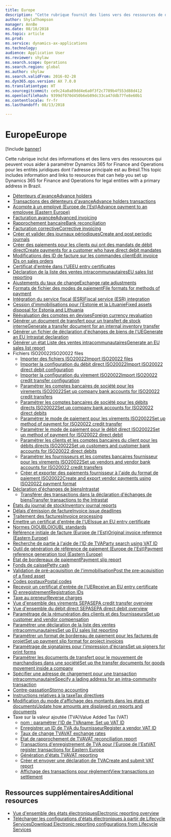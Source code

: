 ```yaml
---
title: Europe
description: "Cette rubrique fournit des liens vers des ressources de documentation Microsoft Dynamics 365 for Finance and Operations pour l'Europe."
author: ShylaThompson
manager: AnnBe
ms.date: 08/10/2018
ms.topic: article
ms.prod: 
ms.service: dynamics-ax-applications
ms.technology: 
audience: Application User
ms.reviewer: shylaw
ms.search.scope: Operations
ms.search.region: global
ms.author: shylaw
ms.search.validFrom: 2016-02-28
ms.dyn365.ops.version: AX 7.0.0
ms.translationtype: HT
ms.sourcegitcommit: ce9c24a0a89dd4e6a0f3f2c7789b4f553d88d412
ms.openlocfilehash: 9399df070d450b6eb89dc33ca47ddb77fe8e60b1
ms.contentlocale: fr-fr
ms.lasthandoff: 08/13/2018

---
```


# <a name="europe"></a><span data-ttu-id="b6bec-103">Europe</span><span class="sxs-lookup"><span data-stu-id="b6bec-103">Europe</span></span> 

[!include [banner](../includes/banner.md)]

<span data-ttu-id="b6bec-104">Cette rubrique inclut des informations et des liens vers des ressources qui peuvent vous aider à paramétrer Dynamics 365 for Finance and Operations pour les entités juridiques dont l'adresse principale est au Brésil.</span><span class="sxs-lookup"><span data-stu-id="b6bec-104">This topic includes information and links to resources that can help you set up Dynamics 365 for Finance and Operations for legal entities with a primary address in Brazil.</span></span> 

- [<span data-ttu-id="b6bec-105">Détenteurs d'avance</span><span class="sxs-lookup"><span data-stu-id="b6bec-105">Advance holders</span></span>](emea-advance-holders.md)
 - [<span data-ttu-id="b6bec-106">Transactions des détenteurs d'avance</span><span class="sxs-lookup"><span data-stu-id="b6bec-106">Advance holders transactions</span></span>](emea-advance-holders-transactions.md)
 - [<span data-ttu-id="b6bec-107">Acompte à un employé (Europe de l'Est)</span><span class="sxs-lookup"><span data-stu-id="b6bec-107">Advance payment to an employee (Eastern Europe)</span></span>](tasks/advance-payment-employee.md)
- [<span data-ttu-id="b6bec-108">Facturation avancée</span><span class="sxs-lookup"><span data-stu-id="b6bec-108">Advanced invoicing</span></span>](emea-advance-invoice.md)
- [<span data-ttu-id="b6bec-109">Rapprochement bancaire</span><span class="sxs-lookup"><span data-stu-id="b6bec-109">Bank reconciliation</span></span>](emea-bank-reconciliation.md)
- [<span data-ttu-id="b6bec-110">Facturation corrective</span><span class="sxs-lookup"><span data-stu-id="b6bec-110">Corrective invoicing</span></span>](emea-corrective-invoice.md)
- [<span data-ttu-id="b6bec-111">Créer et valider des journaux périodiques</span><span class="sxs-lookup"><span data-stu-id="b6bec-111">Create and post periodic journals</span></span>](emea-create-post-periodic-journals.md)
- [<span data-ttu-id="b6bec-112">Créer des paiements pour les clients qui ont des mandats de débit direct</span><span class="sxs-lookup"><span data-stu-id="b6bec-112">Create payments for a customer who have direct debit mandates</span></span>](tasks/create-payments-customers-who-have-direct-debit-mandates.md)
- [<span data-ttu-id="b6bec-113">Modifications des ID de facture sur les commandes client</span><span class="sxs-lookup"><span data-stu-id="b6bec-113">Edit invoice IDs on sales orders</span></span>](emea-edit-invoice-id-sales-orders.md)
- [<span data-ttu-id="b6bec-114">Certificat d'entrée dans l'UE</span><span class="sxs-lookup"><span data-stu-id="b6bec-114">EU entry certificates</span></span>](emea-entry-certificates.md)
- [<span data-ttu-id="b6bec-115">Déclaration de la liste des ventes intracommunautaires</span><span class="sxs-lookup"><span data-stu-id="b6bec-115">EU sales list reporting</span></span>](emea-eu-sales-list.md)
- [<span data-ttu-id="b6bec-116">Ajustements du taux de change</span><span class="sxs-lookup"><span data-stu-id="b6bec-116">Exchange rate adjustments</span></span>](emea-exchange-rate-adjustments.md)
- [<span data-ttu-id="b6bec-117">Formats de fichier des modes de paiement</span><span class="sxs-lookup"><span data-stu-id="b6bec-117">File formats for methods of payment</span></span>](emea-select-file-formats-for-the-method-of-payments.md)
- [<span data-ttu-id="b6bec-118">Intégration du service fiscal (ESR)</span><span class="sxs-lookup"><span data-stu-id="b6bec-118">Fiscal service (ESR) integration</span></span>](emea-fiscal-service-integration.md)
- [<span data-ttu-id="b6bec-119">Cession d'immobilisations pour l'Estonie et la Lituanie</span><span class="sxs-lookup"><span data-stu-id="b6bec-119">Fixed assets disposal for Estonia and Lithuania</span></span>](emea-credit-note-reverse-fixed-asset-sale.md)
- [<span data-ttu-id="b6bec-120">Réévaluation des comptes en devises</span><span class="sxs-lookup"><span data-stu-id="b6bec-120">Foreign currency revaluation</span></span>](emea-foreign-currency-revaluation.md)
- [<span data-ttu-id="b6bec-121">Générer un document de transfert pour un transfert de stock interne</span><span class="sxs-lookup"><span data-stu-id="b6bec-121">Generate a transfer document for an internal inventory transfer</span></span>](tasks/transfer-document-internal-inventory-transfer.md)
- [<span data-ttu-id="b6bec-122">Générer un fichier de déclaration d'échanges de biens de l'UE</span><span class="sxs-lookup"><span data-stu-id="b6bec-122">Generate an EU Intrastat declaration</span></span>](tasks/eur-00002-eu-intrastat-declaration.md)
- [<span data-ttu-id="b6bec-123">Générer un état Liste des ventes intracommunautaires</span><span class="sxs-lookup"><span data-stu-id="b6bec-123">Generate an EU sales list report</span></span>](tasks/eur-00011-eu-sales-list-report.md)
- <span data-ttu-id="b6bec-124">Fichiers ISO20022</span><span class="sxs-lookup"><span data-stu-id="b6bec-124">ISO20022 files</span></span>
  - [<span data-ttu-id="b6bec-125">Importer des fichiers ISO20022</span><span class="sxs-lookup"><span data-stu-id="b6bec-125">Import ISO20022 files</span></span>](emea-ISO20022-file-formats.md)
  - [<span data-ttu-id="b6bec-126">Importer la configuration du débit direct ISO20022</span><span class="sxs-lookup"><span data-stu-id="b6bec-126">Import ISO20022 direct debit configuration</span></span>](tasks/import-iso20022-direct-debit-configuration.md)
  - [<span data-ttu-id="b6bec-127">Importer la configuration du virement ISO20022</span><span class="sxs-lookup"><span data-stu-id="b6bec-127">Import ISO20022 credit transfer configuration</span></span>](tasks/import-iso20022-credit-transfer-configuration.md)
  - [<span data-ttu-id="b6bec-128">Paramétrer les comptes bancaires de société pour les virements ISO20022</span><span class="sxs-lookup"><span data-stu-id="b6bec-128">Set up company bank accounts for ISO20022 credit transfers</span></span>](tasks/set-up-company-bank-accounts-iso20022-credit-transfers.md)
  - [<span data-ttu-id="b6bec-129">Paramétrer les comptes bancaires de société pour les débits directs ISO20022</span><span class="sxs-lookup"><span data-stu-id="b6bec-129">Set up company bank accounts for ISO20022 direct debits</span></span>](tasks/set-up-company-bank-accounts-iso20022-direct-debits.md)
  - [<span data-ttu-id="b6bec-130">Paramétrer le mode de paiement pour les virements ISO20022</span><span class="sxs-lookup"><span data-stu-id="b6bec-130">Set up method of payment for ISO20022 credit transfer</span></span>](tasks/set-up-method-payment-iso20022-credit-transfer.md)
  - [<span data-ttu-id="b6bec-131">Paramétrer le mode de paiement pour le débit direct ISO20022</span><span class="sxs-lookup"><span data-stu-id="b6bec-131">Set up method of payment for ISO20022 direct debit</span></span>](tasks/setup-method-payment-iso20022-direct-debit.md)
  - [<span data-ttu-id="b6bec-132">Paramétrer les clients et les comptes bancaires du client pour les débits directs ISO20022</span><span class="sxs-lookup"><span data-stu-id="b6bec-132">Set up customers and customer bank accounts for ISO20022 direct debits</span></span>](tasks/set-up-bank-accounts-iso20022-direct-debits.md)
  - [<span data-ttu-id="b6bec-133">Paramétrer les fournisseurs et les comptes bancaires fournisseur pour les virements ISO20022</span><span class="sxs-lookup"><span data-stu-id="b6bec-133">Set up vendors and vendor bank accounts for ISO20022 credit transfers</span></span>](tasks/set-up-vendor-iso20022-credit-transfers.md)
  - [<span data-ttu-id="b6bec-134">Créer et exporter des paiements fournisseur à l'aide du format de paiement ISO20022</span><span class="sxs-lookup"><span data-stu-id="b6bec-134">Create and export vendor payments using ISO20022 payment format</span></span>](tasks/create-export-vendor-payments-iso20022-payment-format.md)
- [<span data-ttu-id="b6bec-135">Déclaration d'échanges de biens</span><span class="sxs-lookup"><span data-stu-id="b6bec-135">Intrastat</span></span>](emea-intrastat.md)
  - [<span data-ttu-id="b6bec-136">Transférer des transactions dans la déclaration d'échanges de biens</span><span class="sxs-lookup"><span data-stu-id="b6bec-136">Transfer transactions to the Intrastat</span></span>](tasks/transfer-transactions-intrastat.md)
- [<span data-ttu-id="b6bec-137">États du journal de stock</span><span class="sxs-lookup"><span data-stu-id="b6bec-137">Inventory journal reports</span></span>](emea-set-up-report-inventory-journal-names.md)
- [<span data-ttu-id="b6bec-138">Délais d'émission de facture</span><span class="sxs-lookup"><span data-stu-id="b6bec-138">Invoice issue deadlines</span></span>](emea-invoice-issue-deadline.md)
- [<span data-ttu-id="b6bec-139">Traitement des factures</span><span class="sxs-lookup"><span data-stu-id="b6bec-139">Invoice processing</span></span>](emea-invoice-processing.md)
- [<span data-ttu-id="b6bec-140">Émettre un certificat d'entrée de l'UE</span><span class="sxs-lookup"><span data-stu-id="b6bec-140">Issue an EU entry certificate</span></span>](tasks/eur-00012-issue-eu-entry-certificate.md)
- [<span data-ttu-id="b6bec-141">Normes OIOUBL</span><span class="sxs-lookup"><span data-stu-id="b6bec-141">OIOUBL standards</span></span>](emea-oioubl-standards-electronic-invoicing.md)
- [<span data-ttu-id="b6bec-142">Référence initiale de facture (Europe de l'Est)</span><span class="sxs-lookup"><span data-stu-id="b6bec-142">Original invoice reference (Eastern Europe)</span></span>](tasks/ee-00004-original-invoice-reference.md)
- [<span data-ttu-id="b6bec-143">Recherche de partie à l'aide de l'ID de TVA</span><span class="sxs-lookup"><span data-stu-id="b6bec-143">Party search using VAT ID</span></span>](tasks/eur-00015-party-search-vat-id.md)
- [<span data-ttu-id="b6bec-144">Outil de génération de référence de paiement (Europe de l'Est)</span><span class="sxs-lookup"><span data-stu-id="b6bec-144">Payment reference generation tool (Eastern Europe)</span></span>](tasks/ee-00015-payment-reference-generation-tool.md)
- [<span data-ttu-id="b6bec-145">État de bordereaux de paiement</span><span class="sxs-lookup"><span data-stu-id="b6bec-145">Payment slip report</span></span>](emea-eur-payment-slip-report-giro.md)
- [<span data-ttu-id="b6bec-146">Fonds de caisse</span><span class="sxs-lookup"><span data-stu-id="b6bec-146">Petty cash</span></span>](emea-petty-cash.md)
- [<span data-ttu-id="b6bec-147">Validation de pré-acquisition de l'immobilisation</span><span class="sxs-lookup"><span data-stu-id="b6bec-147">Post the pre-acquisition of a fixed asset</span></span>](emea-pre-acquisition-acquisition-fixed-asset.md)
- [<span data-ttu-id="b6bec-148">Codes postaux</span><span class="sxs-lookup"><span data-stu-id="b6bec-148">Postal codes</span></span>](emea-import-create-postal-codes-manually.md)
- [<span data-ttu-id="b6bec-149">Recevoir un certificat d'entrée de l'UE</span><span class="sxs-lookup"><span data-stu-id="b6bec-149">Receive an EU entry certificate</span></span>](tasks/eur-00012-receive-eu-entry-certificate.md)
- [<span data-ttu-id="b6bec-150">ID enregistrement</span><span class="sxs-lookup"><span data-stu-id="b6bec-150">Registration IDs</span></span>](emea-registration-ids.md)
- [<span data-ttu-id="b6bec-151">Taxe au preneur</span><span class="sxs-lookup"><span data-stu-id="b6bec-151">Reverse charges</span></span>](emea-reverse-charge.md)
- [<span data-ttu-id="b6bec-152">Vue d'ensemble des virements SEPA</span><span class="sxs-lookup"><span data-stu-id="b6bec-152">SEPA credit transfer overview</span></span>](../accounts-payable/sepa-credit-transfer.md)
- [<span data-ttu-id="b6bec-153">Vue d'ensemble du débit direct SEPA</span><span class="sxs-lookup"><span data-stu-id="b6bec-153">SEPA direct debit overview</span></span>](../accounts-receivable/sepa-direct-debit-overview.md)
- [<span data-ttu-id="b6bec-154">Paramétrage de la rémunération des clients et des fournisseurs</span><span class="sxs-lookup"><span data-stu-id="b6bec-154">Set up customer and vendor compensation</span></span>](emea-compensation-customer-vendor-transactions.md)
- [<span data-ttu-id="b6bec-155">Paramétrer une déclaration de la liste des ventes intracommunautaires</span><span class="sxs-lookup"><span data-stu-id="b6bec-155">Set up EU sales list reporting</span></span>](tasks/eur-00011-eu-sales-list-reporting.md)
- [<span data-ttu-id="b6bec-156">Paramétrer un format de bordereau de paiement pour les factures de projet</span><span class="sxs-lookup"><span data-stu-id="b6bec-156">Set up payment slip format for project invoices</span></span>](tasks/set-up-payment-slip-format-project-invoices.md)
- [<span data-ttu-id="b6bec-157">Paramétrage de signataires pour l'impression d'écrans</span><span class="sxs-lookup"><span data-stu-id="b6bec-157">Set up signers for print forms</span></span>](emea-set-up-signers-for-printing-forms.md)
- [<span data-ttu-id="b6bec-158">Paramétrer les documents de transfert pour le mouvement de marchandises dans une société</span><span class="sxs-lookup"><span data-stu-id="b6bec-158">Set up the transfer documents for goods movement inside a company</span></span>](tasks/set-up-transfer-documents-goods-movement-inside-company.md)
- [<span data-ttu-id="b6bec-159">Spécifier une adresse de chargement pour une transaction intracommunautaire</span><span class="sxs-lookup"><span data-stu-id="b6bec-159">Specify a lading address for an intra-community transaction</span></span>](tasks/eur-00002-specify-lading-address-intra-community.md)
- [<span data-ttu-id="b6bec-160">Contre-passation</span><span class="sxs-lookup"><span data-stu-id="b6bec-160">Storno accounting</span></span>](emea-storno.md)
- [<span data-ttu-id="b6bec-161">Instructions relatives à la taxe</span><span class="sxs-lookup"><span data-stu-id="b6bec-161">Tax directives</span></span>](emea-tax-directives.md)
- [<span data-ttu-id="b6bec-162">Modification du mode d'affichage des montants dans les états et documents</span><span class="sxs-lookup"><span data-stu-id="b6bec-162">Update how amounts are displayed on reports and documents</span></span>](emea-amount-printing-forms.md)
- <span data-ttu-id="b6bec-163">Taxe sur la valeur ajoutée (TVA)</span><span class="sxs-lookup"><span data-stu-id="b6bec-163">Value Added Tax (VAT)</span></span>
  - [<span data-ttu-id="b6bec-164">nom : paramétrer l'ID de TVA</span><span class="sxs-lookup"><span data-stu-id="b6bec-164">name: Set up VAT ID</span></span>](tasks/eur-00015-vat-id.md)
  - [<span data-ttu-id="b6bec-165">Enregistrer un ID de TVA du fournisseur</span><span class="sxs-lookup"><span data-stu-id="b6bec-165">Register a vendor VAT ID</span></span>](tasks/eur-00015-registration-vendor-vat-id.md)
  - [<span data-ttu-id="b6bec-166">Taux de change TVA</span><span class="sxs-lookup"><span data-stu-id="b6bec-166">VAT exchange rates</span></span>](emea-vat-exchange-rate.md)
  - [<span data-ttu-id="b6bec-167">État de rapprochement de TVA</span><span class="sxs-lookup"><span data-stu-id="b6bec-167">VAT reconciliation report</span></span>](tasks/eur-00018-vat-reconciliation-report.md)
  - [<span data-ttu-id="b6bec-168">Transactions d'enregistrement de TVA pour l'Europe de l'Est</span><span class="sxs-lookup"><span data-stu-id="b6bec-168">VAT register transactions for Eastern Europe</span></span>](emea-vat-register-transactions.md)
  - [<span data-ttu-id="b6bec-169">Génération d'états TVA</span><span class="sxs-lookup"><span data-stu-id="b6bec-169">VAT reporting</span></span>](emea-vat-reporting.md)
  - [<span data-ttu-id="b6bec-170">Créer et envoyer une déclaration de TVA</span><span class="sxs-lookup"><span data-stu-id="b6bec-170">Create and submit VAT report</span></span>](tasks/create-submit-vat-report.md)
  - [<span data-ttu-id="b6bec-171">Affichage des transactions pour règlement</span><span class="sxs-lookup"><span data-stu-id="b6bec-171">View transactions on settlement</span></span>](emea-transactions-settlement-form.md)

## <a name="additional-resources"></a><span data-ttu-id="b6bec-172">Ressources supplémentaires</span><span class="sxs-lookup"><span data-stu-id="b6bec-172">Additional resources</span></span>

- [<span data-ttu-id="b6bec-173">Vue d'ensemble des états électroniques</span><span class="sxs-lookup"><span data-stu-id="b6bec-173">Electronic reporting overview</span></span>](../../dev-itpro/analytics/general-electronic-reporting.md)
- [<span data-ttu-id="b6bec-174">Télécharger les configurations d'états électroniques à partir de Lifecycle Services</span><span class="sxs-lookup"><span data-stu-id="b6bec-174">Download Electronic reporting configurations from Lifecycle Services</span></span>](../../dev-itpro/analytics/download-electronic-reporting-configuration-lcs.md)


